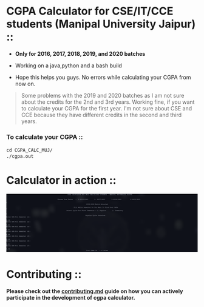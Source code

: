 # **CGPA Calculator for CSE/IT/CCE students (Manipal University Jaipur)** ::

- **Only for 2016, 2017, 2018, 2019, and 2020 batches**
- Working on a java,python and a bash build

- Hope this helps you guys. No errors while calculating your CGPA from now on.

> Some problems with the 2019 and 2020 batches as I am not sure about the credits for the 2nd and 3rd years. Working fine, if you want to calculate your CGPA for the first year. I'm not sure about CSE and CCE because they have different credits in the second and third years.

### To calculate your CGPA ::

```
cd CGPA_CALC_MUJ/
./cgpa.out
```

# **Calculator in action** ::

![CGPA calculator in action](Media/cgpa_calc.png)

# Contributing ::

**Please check out the [contributing.md](contributing.md) guide on how you can actively participate in the development of cgpa calculator.**
